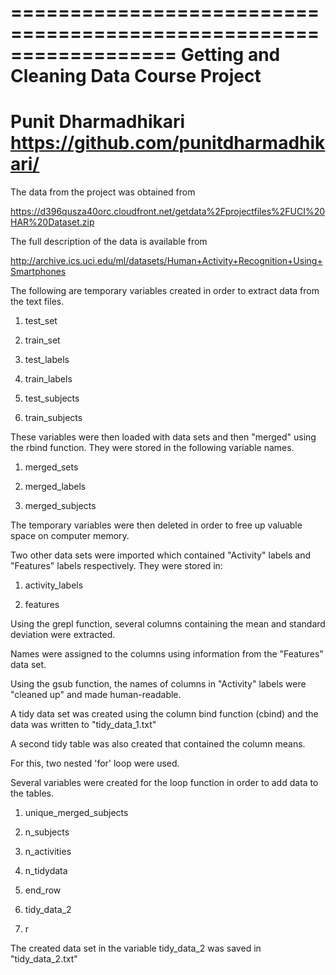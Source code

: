 
==================================================================
Getting and Cleaning Data Course Project
==================================================================
Punit Dharmadhikari
https://github.com/punitdharmadhikari/
==================================================================


The data from the project was obtained from

https://d396qusza40orc.cloudfront.net/getdata%2Fprojectfiles%2FUCI%20HAR%20Dataset.zip

The full description of the data is available from

http://archive.ics.uci.edu/ml/datasets/Human+Activity+Recognition+Using+Smartphones

The following are temporary variables created in order to extract data from the text files.
1) test_set

2) train_set

3) test_labels

4) train_labels

5) test_subjects

6) train_subjects



These variables were then loaded with data sets and then "merged" using the rbind function. They were stored in the following variable names.
1) merged_sets

2) merged_labels

3) merged_subjects


The temporary variables were then deleted in order to free up valuable space on computer memory.


Two other data sets were imported which contained "Activity" labels and "Features" labels respectively. They were stored in:

1) activity_labels

2) features



Using the grepl function, several columns containing the mean and standard deviation were extracted.


Names were assigned to the columns using information from the "Features" data set.


Using the gsub function, the names of columns in "Activity" labels were "cleaned up" and made human-readable.


A tidy data set was created using the column bind function (cbind) and the data was written to "tidy_data_1.txt"

A second tidy table was also created that contained the column means.

For this, two nested 'for' loop were used.

Several variables were created for the loop function in order to add data to the tables.

1) unique_merged_subjects

2) n_subjects

3) n_activities

4) n_tidydata

5) end_row

6) tidy_data_2
7) r


The created data set in the variable tidy_data_2 was saved in "tidy_data_2.txt"
